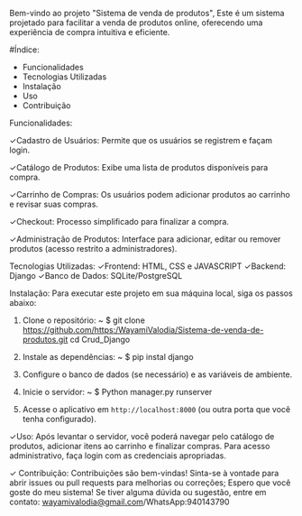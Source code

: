 Bem-vindo ao projeto "Sistema de venda de produtos",  Este é um sistema projetado para facilitar a venda de produtos online, oferecendo uma experiência de compra intuitiva e eficiente.

 #Índice:
  - Funcionalidades
  - Tecnologias Utilizadas
  - Instalação
  - Uso
  - Contribuição

 Funcionalidades:
  
  ✓Cadastro de Usuários: Permite que os usuários se registrem e façam login.
  
  ✓Catálogo de Produtos: Exibe uma lista de produtos disponíveis para compra.
  
  ✓Carrinho de Compras: Os usuários podem adicionar produtos ao carrinho e revisar suas compras.
  
  ✓Checkout: Processo simplificado para finalizar a compra.
  
  ✓Administração de Produtos: Interface para adicionar, editar ou remover produtos (acesso restrito a administradores).
  
Tecnologias Utilizadas:
  ✓Frontend: HTML, CSS e JAVASCRIPT
  ✓Backend: Django 
  ✓Banco de Dados: SQLite/PostgreSQL 
  
Instalação:
  Para executar este projeto em sua máquina local, siga os passos abaixo:
  1. Clone o repositório: 
  ~ $ git clone https://github.com/https:/WayamiValodia/Sistema-de-venda-de-produtos.git
  cd Crud_Django

  2. Instale as dependências:
   ~ $ pip instal django

  3. Configure o banco de dados (se necessário) e as variáveis de ambiente.

  4. Inicie o servidor:
  ~ $ Python manager.py runserver

5. Acesse o aplicativo em `http://localhost:8000` (ou outra porta que você tenha configurado).

✓Uso:
 Após levantar o servidor, você poderá navegar pelo catálogo de produtos, adicionar itens ao carrinho e finalizar compras. Para acesso administrativo, faça login com as credenciais apropriadas.

✓ Contribuição:
 Contribuições são bem-vindas! Sinta-se à vontade para abrir issues ou pull requests para melhorias ou correções;
Espero que você goste do meu sistema! 
Se tiver alguma dúvida ou sugestão, entre em contato: wayamivalodia@gmail.com/WhatsApp:940143790
